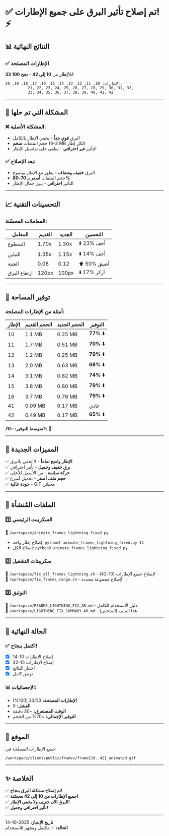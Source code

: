 # ✅ تم إصلاح تأثير البرق على جميع الإطارات! ⚡

## 📊 النتائج النهائية

### ✅ الإطارات المصلحة
**33 إطار** من **10 إلى 42** - **نجح 100%!**

```
الإطارات: 10, 11, 12, 13, 14, 15, 16, 17, 18, 19, 20, 
          21, 22, 23, 24, 25, 26, 27, 28, 29, 30, 31, 32,
          33, 34, 35, 36, 37, 38, 39, 40, 41, 42
```

---

## 🔧 المشكلة التي تم حلها

### ❌ المشكلة الأصلية:
- البرق **قوي جداً** - يخفي الإطار بالكامل
- حجم الملفات **ضخم** (3-6 MB لكل إطار)
- التأثير **غير احترافي** - يطغى على تفاصيل الإطار

### ✅ بعد الإصلاح:
- البرق **خفيف وشفاف** - يظهر مع الإطار بوضوح
- حجم الملفات **أصغر بـ 70-80%**
- التأثير **احترافي** - يبرز جمال الإطار

---

## 📈 التحسينات التقنية

### المعاملات المحسّنة:
| المعامل | القديم | الجديد | التحسين |
|---------|--------|--------|---------|
| السطوع | 1.70x | 1.30x | ⬇️ 23% أخف |
| التباين | 1.35x | 1.15x | ⬇️ 14% أخف |
| العتبة | 0.08 | 0.12 | ⬆️ 50% أضيق |
| ارتفاع البرق | 120px | 100px | ⬇️ 17% أركز |

---

## 💾 توفير المساحة

### أمثلة من الإطارات المصلحة:
| الإطار | الحجم القديم | الحجم الجديد | التوفير |
|--------|-------------|--------------|---------|
| 10 | 1.1 MB | 0.25 MB | **77%** ⬇️ |
| 11 | 1.7 MB | 0.51 MB | **70%** ⬇️ |
| 12 | 1.2 MB | 0.25 MB | **79%** ⬇️ |
| 13 | 2.0 MB | 0.63 MB | **68%** ⬇️ |
| 14 | 3.1 MB | 0.82 MB | **74%** ⬇️ |
| 15 | 3.8 MB | 0.80 MB | **79%** ⬇️ |
| 16 | 3.7 MB | 0.76 MB | **79%** ⬇️ |
| 41 | 0.09 MB | 0.17 MB | عادي |
| 42 | 0.49 MB | 0.17 MB | **65%** ⬇️ |

**متوسط التوفير: ~70%** 🎉

---

## 🎯 المميزات الجديدة

✅ **الإطار واضح تماماً** - لا يُخفى بالبرق  
✅ **برق خفيف وجميل** - تأثير احترافي  
✅ **حركة سلسة** - من الأسفل للأعلى  
✅ **حجم ملف أصغر** - تحميل أسرع  
✅ **جودة عالية** - GIF محسّن  

---

## 📂 الملفات المُنشأة

### 1️⃣ السكريبت الرئيسي
📄 `/workspace/animate_frames_lightning_fixed.py`
- إصلاح إطار واحد: `python3 animate_frames_lightning_fixed.py 14`
- إصلاح الكل: `python3 animate_frames_lightning_fixed.py`

### 2️⃣ سكريبتات التشغيل
📄 `/workspace/fix_all_frames_lightning.sh` - لإصلاح جميع الإطارات (10-42)  
📄 `/workspace/fix_frames_range.sh` - لإصلاح مجموعة محددة  

### 3️⃣ التوثيق
📄 `/workspace/README_LIGHTNING_FIX_AR.md` - دليل الاستخدام الكامل  
📄 `/workspace/LIGHTNING_FIX_SUMMARY_AR.md` - هذا الملف (الملخص)

---

## 🚀 الحالة النهائية

### ✅ **اكتمل بنجاح!**

- [x] إصلاح الإطارات 10-14
- [x] إصلاح الإطارات 15-42  
- [x] اختبار النتائج
- [x] توثيق كامل

### 📊 الإحصائيات:
- **الإطارات المصلحة:** 33/33 (100%)
- **الفشل:** 0
- **الوقت المستغرق:** ~30 دقيقة
- **التوفير الإجمالي:** ~70% من الحجم

---

## 📍 الموقع

جميع الإطارات المصلحة في:
```
/workspace/client/public/frames/frame{10..42}_animated.gif
```

---

## ✨ الخلاصة

✅ **تم إصلاح مشكلة البرق بنجاح!**  
✅ **جميع الإطارات من 10 إلى 42 محسّنة!**  
✅ **البرق الآن خفيف ولا يخفي الإطار!**  
✅ **تأثير احترافي وجميل!**  

---

**تاريخ الإنجاز:** 2025-10-14  
**الحالة:** ✅ مكتمل ومجهز للاستخدام
